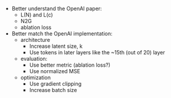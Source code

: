 - Better understand the OpenAI paper:
    - L(N) and L(c) 
    - N2G
    - ablation loss
- Better match the OpenAI implementation:
    - architecture
        - Increase latent size, k
        - Use tokens in later layers like the ~15th (out of 20) layer
    - evaluation:
        - Use better metric (ablation loss?)
        - Use normalized MSE
    - optimization
        - Use gradient clipping 
        - Increase batch size